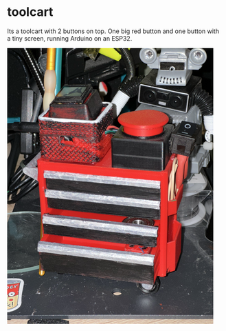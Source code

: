 # toolcart
Its a toolcart with 2 buttons on top. One big red button and one button with a tiny screen, running Arduino on an ESP32. 

<img src="Toolbox.png">